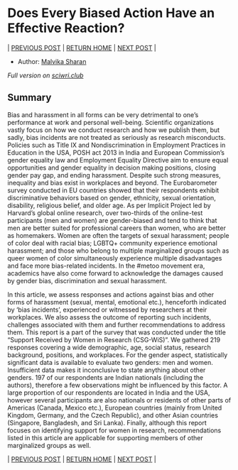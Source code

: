 # Does Every Biased Action Have an Effective Reaction?

| [PREVIOUS POST](part-2-gender-bias-myth-or-fact.md) | [RETURN HOME](https://github.com/wiscsg/WiS-CSG) | [NEXT POST](part-4-gender-diversity-paradox.md) |

- Author: [Malvika Sharan](../authors_contributors.md)

*Full version on [sciwri.club](https://www.sciwri.club/wp-content/uploads/2019/03/CGS-WiS_Team3_20190325.pdf)*

## Summary

Bias and harassment in all forms can be very detrimental
to one’s performance at work and personal well-being.
Scientific organizations vastly focus on how we conduct
research and how we publish them, but sadly, bias
incidents are not treated as seriously as research
misconducts. Policies such as Title IX and Nondiscrimination in Employment Practices in Education in the USA, POSH act 2013 in India and
European Commission’s gender equality law and
Employment Equality Directive aim to ensure equal
opportunities and gender equality in decision making
positions, closing gender pay gap, and ending
harassment. Despite such strong measures, inequality
and bias exist in workplaces and beyond. The
Eurobarometer survey conducted in EU countries 
showed that their respondents exhibit discriminative
behaviors based on gender, ethnicity, sexual orientation,
disability, religious belief, and older age. As per Implicit
Project led by Harvard’s global online research, over
two-thirds of the online-test participants (men and
women) are gender-biased and tend to think that men
are better suited for professional careers than women,
who are better as homemakers. Women are often
the targets of sexual harassment; people of color deal
with racial bias; LGBTQ+ community experience
emotional harassment; and those who belong to
multiple marginalized groups such as queer women of
color simultaneously experience multiple disadvantages
and face more bias-related incidents. In the #metoo
movement era, academics have also come forward
to acknowledge the damages caused by gender bias,
discrimination and sexual harassment.

In this article, we assess responses and actions against
bias and other forms of harassment (sexual, mental,
emotional etc.), henceforth indicated by ‘bias incidents’,
experienced or witnessed by researchers at their
workplaces. We also assess the outcome of reporting
such incidents, challenges associated with them and
further recommendations to address them. This report
is a part of the survey that was conducted under the title
“Support Received by Women in Research (CSG-WiS)”.
We gathered 219 responses covering a wide
demographic, age, social status, research background,
positions, and workplaces. For the gender aspect,
statistically significant data is available to evaluate two
genders: men and women. Insufficient data makes it
inconclusive to state anything about other genders. 197
of our respondents are Indian nationals (including the
authors), therefore a few observations might be
influenced by this factor. A large proportion of our
respondents are located in India and the USA, however
several participants are also nationals or residents of
other parts of Americas (Canada, Mexico etc.), European
countries (mainly from United Kingdom, Germany, and
the Czech Republic), and other Asian countries
(Singapore, Bangladesh, and Sri Lanka). Finally,
although this report focuses on identifying support for
women in research, recommendations listed in this
article are applicable for supporting members of other
marginalized groups as well.


| [PREVIOUS POST](part-2-gender-bias-myth-or-fact.md) | [RETURN HOME](https://github.com/wiscsg/WiS-CSG) | [NEXT POST](part-4-gender-diversity-paradox.md) |

